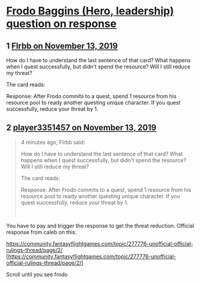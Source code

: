 # [Frodo Baggins (Hero, leadership) question on response](https://community.fantasyflightgames.com/topic/302279-frodo-baggins-hero-leadership-question-on-response/)

## 1 [Flrbb on November 13, 2019](https://community.fantasyflightgames.com/topic/302279-frodo-baggins-hero-leadership-question-on-response/?do=findComment&comment=3828390)

How do I have to understand the last sentence of that card? What happens when I quest successfully, but didn't spend the resource? Will I still reduce my threat?

The card reads:

Response: After Frodo commits to a quest, spend 1 resource from his resource pool to ready another questing unique character. If you quest successfully, reduce your threat by 1.



## 2 [player3351457 on November 13, 2019](https://community.fantasyflightgames.com/topic/302279-frodo-baggins-hero-leadership-question-on-response/?do=findComment&comment=3828397)

> 4 minutes ago, Flrbb said:
> 
> How do I have to understand the last sentence of that card? What happens when I quest successfully, but didn't spend the resource? Will I still reduce my threat?
> 
> The card reads:
> 
> Response: After Frodo commits to a quest, spend 1 resource from his resource pool to ready another questing unique character. If you quest successfully, reduce your threat by 1.
> 
>  

You have to pay and trigger the response to get the threat reduction. Official response from caleb on this:

https://community.fantasyflightgames.com/topic/277776-unofficial-official-rulings-thread/page/2/ [https://community.fantasyflightgames.com/topic/277776-unofficial-official-rulings-thread/page/2/]

Scroll until you see frodo

